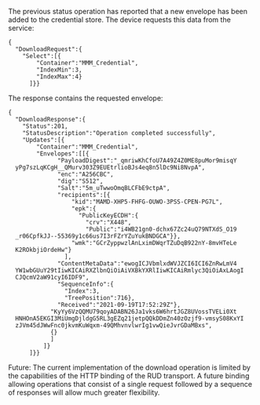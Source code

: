 
The previous status operation has reported that a new envelope has been added to
the credential store. The device requests this data from the service:


~~~~
{
  "DownloadRequest":{
    "Select":[{
        "Container":"MMM_Credential",
        "IndexMin":3,
        "IndexMax":4}
      ]}}
~~~~


The response contains the requested envelope:


~~~~
{
  "DownloadResponse":{
    "Status":201,
    "StatusDescription":"Operation completed successfully",
    "Updates":[{
        "Container":"MMM_Credential",
        "Envelopes":[[{
              "PayloadDigest":"_qmriwKhCfoU7A49Z4Z0ME8puMor9misqY
  yPg7szLqKCgH__QMurv303Z9EUEtrlioBJs4eq8n5lDc9Ni8NvpA",
              "enc":"A256CBC",
              "dig":"S512",
              "Salt":"5m_uTwwoOmqBLCFbE9ctpA",
              "recipients":[{
                  "kid":"MAMD-XHP5-FHFG-OUWO-3PSS-CPEN-PG7L",
                  "epk":{
                    "PublicKeyECDH":{
                      "crv":"X448",
                      "Public":"i4WB21gn0-dchx67Zc24uQ79NTXdS_O19
  _r06CpfkJJ--55369y1c66us7I3rFZrYZuYukBNDGCA"}},
                  "wmk":"GCrZyppwzlAnLximDWqrTZuDqB922nY-8mvHTeLe
  K2ROkbjiOrdeHw"}
                ],
              "ContentMetaData":"ewogICJVbmlxdWVJZCI6ICI6ZnRwLmV4
  YW1wbGUuY29tIiwKICAiRXZlbnQiOiAiVXBkYXRlIiwKICAiRmlyc3QiOiAxLAogI
  CJQcmV2aW91cyI6IDF9",
              "SequenceInfo":{
                "Index":3,
                "TreePosition":716},
              "Received":"2021-09-19T17:52:29Z"},
            "KyYy6VzQQMU79qoyADABN26Ja1vks6W6hrtJGZ8UVossTVELi0Xt
  HNHOnA5EKGI3MiUmgDjldgG5RL3gEZq21jetpQQkDDmZn40zOzjf9-vmsyS08KxYI
  zJVm45dJWwFnc0jkvmKuWqxm-49QMhvnvlwrIg1vwQieJvrGDaMBxs",
            {}
            ]
          ]}
      ]}}
~~~~


Future: The current implementation of the download operation is limited by the
capabilities of the HTTP binding of the RUD transport. A future binding allowing 
operations that consist of a single request followed by a sequence of responses 
will allow much greater flexibility.

